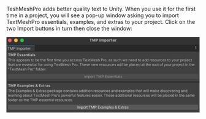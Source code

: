 TeshMeshPro adds better quality text to Unity. When you use it for the first time in a project, you will see a pop-up window asking you to import TextMeshPro essentials, examples, and extras to your project. Click on the two Import buttons in turn then close the window:

![TextMeshPro dialogue box with two buttons to click to import assets.](images/TMP-importer.png)
